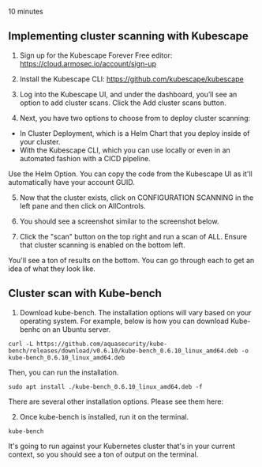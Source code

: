 10 minutes

## Implementing cluster scanning with Kubescape

1. Sign up for the Kubescape Forever Free editor: https://cloud.armosec.io/account/sign-up

2. Install the Kubescape CLI: https://github.com/kubescape/kubescape

3. Log into the Kubescape UI, and under the dashboard, you’ll see an option to add cluster scans. Click the Add cluster scans button.

4. Next, you have two options to choose from to deploy cluster scanning:

- In Cluster Deployment, which is a Helm Chart that you deploy inside of your cluster.
- With the Kubescape CLI, which you can use locally or even in an automated fashion with a CICD pipeline.

Use the Helm Option. You can copy the code from the Kubescape UI as it'll automatically have your account GUID. 

5. Now that the cluster exists, click on CONFIGURATION SCANNING in the left pane and then click on AllControls.

6. You should see a screenshot similar to the screenshot below.

[](../images/1.png)

7. Click the "scan" button on the top right and run a scan of ALL. Ensure that cluster scanning is enabled on the bottom left.

[](../images//2.png)

You'll see a ton of results on the bottom. You can go through each to get an idea of what they look like.
## Cluster scan with Kube-bench

1. Download kube-bench. The installation options will vary based on your operating system. For example, below is how you can download Kube-benhc on an Ubuntu server.
```
curl -L https://github.com/aquasecurity/kube-bench/releases/download/v0.6.10/kube-bench_0.6.10_linux_amd64.deb -o kube-bench_0.6.10_linux_amd64.deb
```

Then, you can run the installation.

```
sudo apt install ./kube-bench_0.6.10_linux_amd64.deb -f
```

There are several other installation options. Please see them here: 

2. Once kube-bench is installed, run it on the terminal. 
```
kube-bench
```

It's going to run against your Kubernetes cluster that's in your current context, so you should see a ton of output on the terminal.